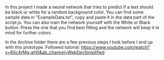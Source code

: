 In this project I made a neural network that tries to predict if a text should be black or white for a random background color.
You can find some sample data in "ExampleData.txt", copy and paste it in the data part of the script.js.
You can also train the network yourself with the White or Black button. Press the one that you find best fitting and the network will keep it in mind for further colors.

In the Archive folder there are a few previous steps I took before I end up with this prototype.
Followed tutorial: https://www.youtube.com/watch?v=60c4rMq-aH0&ab_channel=WebDevSimplified
